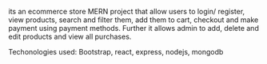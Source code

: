 its an ecommerce store MERN project that allow users to login/ register, view products, search and filter them, add them to cart, checkout and make payment using payment methods. 
Further it allows admin to add, delete and edit products and view all purchases.

Techonologies used:
Bootstrap, react, express, nodejs, mongodb
